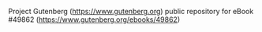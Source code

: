 Project Gutenberg (https://www.gutenberg.org) public repository for eBook #49862 (https://www.gutenberg.org/ebooks/49862)
